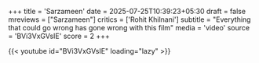 +++
title = 'Sarzameen'
date = 2025-07-25T10:39:23+05:30
draft = false
mreviews = ["Sarzameen"]
critics = ['Rohit Khilnani']
subtitle = "Everything that could go wrong has gone wrong with this film"
media = 'video'
source = 'BVi3VxGVsIE'
score = 2
+++

{{< youtube id="BVi3VxGVsIE" loading="lazy" >}}
